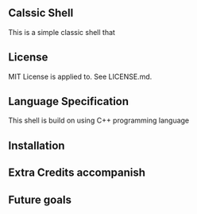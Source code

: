 ## Calssic Shell
This is a simple classic shell that


## License
MIT License is applied to. See LICENSE.md.

## Language Specification
This shell is build on using C++ programming language

## Installation

## Extra Credits accompanish

## Future goals
